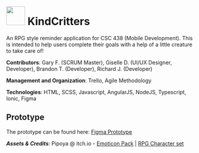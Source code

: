 # <img width="50px" height="50px" src="https://img.icons8.com/external-colorful-filled-outline-dmitry-mirolyubov/344/external-animal-halloween-colorful-filled-outline-dmitry-mirolyubov.png"> KindCritters
An RPG style reminder application for CSC 438 (Mobile Development).  This is intended to help users complete their goals with a help of a little creature to take care of!

**Contributors**: Gary F. (SCRUM Master), Giselle D. (UI/UX Designer, Developer), Brandon T. (Developer), Richard J. (Developer)

**Management and Organization**: Trello, Agile Methodology

**Technologies**: HTML, SCSS, Javascript, AngularJS, NodeJS, Typescript, Ionic, Figma

## Prototype
The prototype can be found here:
[Figma Prototype](https://www.figma.com/file/0q3pllpd602gaxAemzhSz6/KindCritters?node-id=0%3A1)

_**Assets & Credits**_: Pipoya @ itch.io - [Emoticon Pack](https://pipoya.itch.io/free-popup-emotes-pack) | [RPG Character set](https://pipoya.itch.io/pipoya-free-rpg-character-sprites-32x32)

